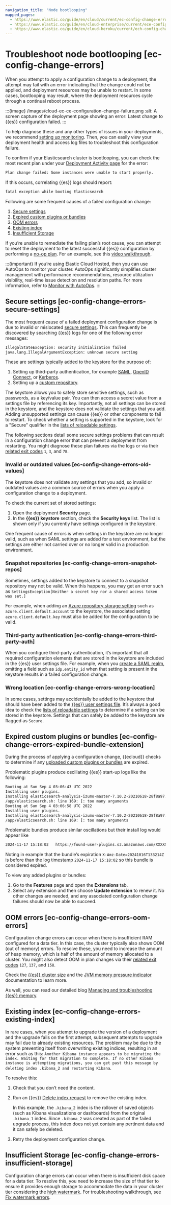 ```yaml
---
navigation_title: "Node bootlooping"
mapped_pages:
  - https://www.elastic.co/guide/en/cloud/current/ec-config-change-errors.html
  - https://www.elastic.co/guide/en/cloud-enterprise/current/ece-config-change-errors.html
  - https://www.elastic.co/guide/en/cloud-heroku/current/ech-config-change-errors.html
---
```


# Troubleshoot node bootlooping [ec-config-change-errors]

When you attempt to apply a configuration change to a deployment, the attempt may fail with an error indicating that the change could not be applied, and deployment resources may be unable to restart. In some cases, bootlooping may result, where the deployment resources cycle through a continual reboot process.

:::{image} /images/cloud-ec-ce-configuration-change-failure.png
:alt: A screen capture of the deployment page showing an error: Latest change to {{es}} configuration failed.
:::

To help diagnose these and any other types of issues in your deployments, we recommend [setting up monitoring](/deploy-manage/monitor/stack-monitoring/ece-ech-stack-monitoring.md). Then, you can easily view your deployment health and access log files to troubleshoot this configuration failure.

To confirm if your Elasticsearch cluster is bootlooping, you can check the most recent plan under your [Deployment Activity page](/deploy-manage/deploy/elastic-cloud/keep-track-of-deployment-activity.md) for the error:

```sh
Plan change failed: Some instances were unable to start properly.
```

If this occurs, correlating {{es}} logs should report:

```sh
fatal exception while booting Elasticsearch
```

Following are some frequent causes of a failed configuration change:

1. [Secure settings](/troubleshoot/monitoring/node-bootlooping.md#ec-config-change-errors-secure-settings)
2. [Expired custom plugins or bundles](/troubleshoot/monitoring/node-bootlooping.md#ec-config-change-errors-expired-bundle-extension)
3. [OOM errors](/troubleshoot/monitoring/node-bootlooping.md#ec-config-change-errors-oom-errors)
4. [Existing index](/troubleshoot/monitoring/node-bootlooping.md#ec-config-change-errors-existing-index)
5. [Insufficient Storage](/troubleshoot/monitoring/node-bootlooping.md#ec-config-change-errors-insufficient-storage)

If you’re unable to remediate the failing plan’s root cause, you can attempt to reset the deployment to the latest successful {{es}} configuration by performing a [no-op plan](/troubleshoot/monitoring/deployment-health-warnings.md). For an example, see this [video walkthrough](https://www.youtube.com/watch?v=8MnXZ9egBbQ).

:::{important}
 If you’re using Elastic Cloud Hosted, then you can use AutoOps to monitor your cluster. AutoOps significantly simplifies cluster management with performance recommendations, resource utilization visibility, real-time issue detection and resolution paths. For more information, refer to [Monitor with AutoOps](/deploy-manage/monitor/autoops.md).
:::

## Secure settings [ec-config-change-errors-secure-settings]

The most frequent cause of a failed deployment configuration change is due to invalid or mislocated [secure settings](/deploy-manage/security/secure-settings.md). This can frequently be discovered by searching {{es}} logs for one of the following error messages:

```sh
IllegalStateException: security initialization failed
java.lang.IllegalArgumentException: unknown secure setting
```

These are settings typically added to the keystore for the purpose of:

1. Setting up third-party authentication, for example [SAML](/deploy-manage/users-roles/cluster-or-deployment-auth/saml.md), [OpenID Connect](/deploy-manage/users-roles/cluster-or-deployment-auth/openid-connect.md), or [Kerberos](/deploy-manage/users-roles/cluster-or-deployment-auth/kerberos.md).
2. Setting up a [custom repository](/deploy-manage/tools/snapshot-and-restore/elastic-cloud-hosted.md).

The keystore allows you to safely store sensitive settings, such as passwords, as a key/value pair. You can then access a secret value from a settings file by referencing its key. Importantly, not all settings can be stored in the keystore, and the keystore does not validate the settings that you add. Adding unsupported settings can cause {{es}} or other components to fail to restart. To check whether a setting is supported in the keystore, look for a "Secure" qualifier in the [lists of reloadable settings](/deploy-manage/security/secure-settings.md).

The following sections detail some secure settings problems that can result in a configuration change error that can prevent a deployment from restarting. You might diagnose these plan failures via the logs or via their [related exit codes](/deploy-manage/maintenance/start-stop-services/start-stop-elasticsearch.md#fatal-errors) `1`, `3`, and `78`.


### Invalid or outdated values [ec-config-change-errors-old-values]

The keystore does not validate any settings that you add, so invalid or outdated values are a common source of errors when you apply a configuration change to a deployment.

To check the current set of stored settings:

1. Open the deployment **Security** page.
2. In the **{{es}} keystore** section, check the **Security keys** list. The list is shown only if you currently have settings configured in the keystore.

One frequent cause of errors is when settings in the keystore are no longer valid, such as when SAML settings are added for a test environment, but the settings are either not carried over or no longer valid in a production environment.


### Snapshot repositories [ec-config-change-errors-snapshot-repos]

Sometimes, settings added to the keystore to connect to a snapshot repository may not be valid. When this happens, you may get an error such as `SettingsException[Neither a secret key nor a shared access token was set.]`

For example, when adding an [Azure repository storage setting](/deploy-manage/tools/snapshot-and-restore/azure-repository.md#repository-azure-usage) such as `azure.client.default.account` to the keystore, the associated setting `azure.client.default.key` must also be added for the configuration to be valid.


### Third-party authentication [ec-config-change-errors-third-party-auth]

When you configure third-party authentication, it’s important that all required configuration elements that are stored in the keystore are included in the {{es}} user settings file. For example, when you [create a SAML realm](/deploy-manage/users-roles/cluster-or-deployment-auth/saml.md#saml-create-realm), omitting a field such as `idp.entity_id` when that setting is present in the keystore results in a failed configuration change.


### Wrong location [ec-config-change-errors-wrong-location]

In some cases, settings may accidentally be added to the keystore that should have been added to the [{{es}} user settings file](/deploy-manage/deploy/elastic-cloud/edit-stack-settings.md). It’s always a good idea to check the [lists of reloadable settings](/deploy-manage/security/secure-settings.md) to determine if a setting can be stored in the keystore. Settings that can safely be added to the keystore are flagged as `Secure`.


## Expired custom plugins or bundles [ec-config-change-errors-expired-bundle-extension]

During the process of applying a configuration change, {{ecloud}} checks to determine if any [uploaded custom plugins or bundles](/deploy-manage/deploy/elastic-cloud/upload-custom-plugins-bundles.md) are expired.

Problematic plugins produce oscillating {{es}} start-up logs like the following:

```sh
Booting at Sun Sep 4 03:06:43 UTC 2022
Installing user plugins.
Installing elasticsearch-analysis-izumo-master-7.10.2-20210618-28f8a97...
/app/elasticsearch.sh: line 169: [: too many arguments
Booting at Sun Sep 4 03:06:58 UTC 2022
Installing user plugins.
Installing elasticsearch-analysis-izumo-master-7.10.2-20210618-28f8a97...
/app/elasticsearch.sh: line 169: [: too many arguments
```

Problematic bundles produce similar oscillations but their install log would appear like

```sh
2024-11-17 15:18:02   https://found-user-plugins.s3.amazonaws.com/XXXXX/XXXXX.zip?response-content-disposition=attachment%3Bfilename%XXXXX%2F4007535947.zip&x-elastic-extension-version=1574194077471&X-Amz-Algorithm=AWS4-HMAC-SHA256&X-Amz-Date=20241016T133214Z&X-Amz-SignedHeaders=host&X-Amz-Expires=86400&XAmz-Credential=XXXXX%2F20201016%2Fus-east-1%2Fs3%2Faws4_request&X-AmzSignature=XXXXX
```

Noting in example that the bundle’s expiration `X-Amz-Date=20241016T133214Z` is before than the log timestamp `2024-11-17 15:18:02` so this bundle is considered expired.

To view any added plugins or bundles:

1. Go to the **Features** page and open the **Extensions** tab.
2. Select any extension and then choose **Update extension** to renew it. No other changes are needed, and any associated configuration change failures should now be able to succeed.


## OOM errors [ec-config-change-errors-oom-errors]

Configuration change errors can occur when there is insufficient RAM configured for a data tier. In this case, the cluster typically also shows OOM (out of memory) errors. To resolve these, you need to increase the amount of heap memory, which is half of the amount of memory allocated to a cluster. You might also detect OOM in plan changes via their [related exit codes](/deploy-manage/maintenance/start-stop-services/start-stop-elasticsearch.md#fatal-errors) `127`, `137`, and `158`.

Check the [{{es}} cluster size](/deploy-manage/deploy/elastic-cloud/ec-customize-deployment-components.md#ec-cluster-size) and the [JVM memory pressure indicator](/deploy-manage/monitor/ec-memory-pressure.md) documentation to learn more.

As well, you can read our detailed blog [Managing and troubleshooting {{es}} memory](https://www.elastic.co/blog/managing-and-troubleshooting-elasticsearch-memory).


## Existing index [ec-config-change-errors-existing-index]

In rare cases, when you attempt to upgrade the version of a deployment and the upgrade fails on the first attempt, subsequent attempts to upgrade may fail due to already existing resources. The problem may be due to the system preventing itself from overwriting existing indices, resulting in an error such as this: `Another Kibana instance appears to be migrating the index. Waiting for that migration to complete. If no other Kibana instance is attempting migrations, you can get past this message by deleting index .kibana_2 and restarting Kibana`.

To resolve this:

1. Check that you don’t need the content.
2. Run an {{es}} [Delete index request](https://www.elastic.co/docs/api/doc/elasticsearch/operation/operation-indices-delete) to remove the existing index.

    In this example, the `.kibana_2` index is the rollover of saved objects (such as Kibana visualizations or dashboards) from the original `.kibana_1` index. Since `.kibana_2` was created as part of the failed upgrade process, this index does not yet contain any pertinent data and it can safely be deleted.

3. Retry the deployment configuration change.


## Insufficient Storage [ec-config-change-errors-insufficient-storage]

Configuration change errors can occur when there is insufficient disk space for a data tier. To resolve this, you need to increase the size of that tier to ensure it provides enough storage to accommodate the data in your cluster tier considering the [high watermark](elasticsearch://reference/elasticsearch/configuration-reference/cluster-level-shard-allocation-routing-settings.md#disk-based-shard-allocation). For troubleshooting walkthrough, see [Fix watermark errors](/troubleshoot/elasticsearch/fix-watermark-errors.md).
